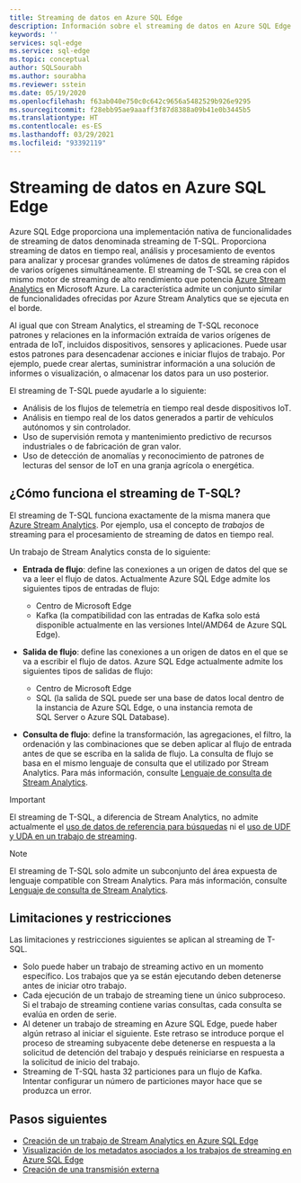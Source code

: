 ```yaml
---
title: Streaming de datos en Azure SQL Edge
description: Información sobre el streaming de datos en Azure SQL Edge.
keywords: ''
services: sql-edge
ms.service: sql-edge
ms.topic: conceptual
author: SQLSourabh
ms.author: sourabha
ms.reviewer: sstein
ms.date: 05/19/2020
ms.openlocfilehash: f63ab040e750c0c642c9656a5482529b926e9295
ms.sourcegitcommit: f28ebb95ae9aaaff3f87d8388a09b41e0b3445b5
ms.translationtype: HT
ms.contentlocale: es-ES
ms.lasthandoff: 03/29/2021
ms.locfileid: "93392119"
---
```

# <a name="data-streaming-in-azure-sql-edge"></a>Streaming de datos en Azure SQL Edge

Azure SQL Edge proporciona una implementación nativa de funcionalidades de streaming de datos denominada streaming de T-SQL. Proporciona streaming de datos en tiempo real, análisis y procesamiento de eventos para analizar y procesar grandes volúmenes de datos de streaming rápidos de varios orígenes simultáneamente. El streaming de T-SQL se crea con el mismo motor de streaming de alto rendimiento que potencia [Azure Stream Analytics](../stream-analytics/stream-analytics-introduction.md) en Microsoft Azure. La característica admite un conjunto similar de funcionalidades ofrecidas por Azure Stream Analytics que se ejecuta en el borde.

Al igual que con Stream Analytics, el streaming de T-SQL reconoce patrones y relaciones en la información extraída de varios orígenes de entrada de IoT, incluidos dispositivos, sensores y aplicaciones. Puede usar estos patrones para desencadenar acciones e iniciar flujos de trabajo. Por ejemplo, puede crear alertas, suministrar información a una solución de informes o visualización, o almacenar los datos para un uso posterior. 

El streaming de T-SQL puede ayudarle a lo siguiente:

* Análisis de los flujos de telemetría en tiempo real desde dispositivos IoT.
* Análisis en tiempo real de los datos generados a partir de vehículos autónomos y sin controlador.
* Uso de supervisión remota y mantenimiento predictivo de recursos industriales o de fabricación de gran valor.
* Uso de detección de anomalías y reconocimiento de patrones de lecturas del sensor de IoT en una granja agrícola o energética.

## <a name="how-does-t-sql-streaming-work"></a>¿Cómo funciona el streaming de T-SQL?

El streaming de T-SQL funciona exactamente de la misma manera que [Azure Stream Analytics](../stream-analytics/stream-analytics-introduction.md#how-does-stream-analytics-work). Por ejemplo, usa el concepto de *trabajos* de streaming para el procesamiento de streaming de datos en tiempo real. 

Un trabajo de Stream Analytics consta de lo siguiente:

- **Entrada de flujo**: define las conexiones a un origen de datos del que se va a leer el flujo de datos. Actualmente Azure SQL Edge admite los siguientes tipos de entradas de flujo:
    - Centro de Microsoft Edge
    - Kafka (la compatibilidad con las entradas de Kafka solo está disponible actualmente en las versiones Intel/AMD64 de Azure SQL Edge).

- **Salida de flujo**: define las conexiones a un origen de datos en el que se va a escribir el flujo de datos. Azure SQL Edge actualmente admite los siguientes tipos de salidas de flujo:
    - Centro de Microsoft Edge
    - SQL (la salida de SQL puede ser una base de datos local dentro de la instancia de Azure SQL Edge, o una instancia remota de SQL Server o Azure SQL Database). 

- **Consulta de flujo**: define la transformación, las agregaciones, el filtro, la ordenación y las combinaciones que se deben aplicar al flujo de entrada antes de que se escriba en la salida de flujo. La consulta de flujo se basa en el mismo lenguaje de consulta que el utilizado por Stream Analytics. Para más información, consulte [Lenguaje de consulta de Stream Analytics](/stream-analytics-query/stream-analytics-query-language-reference).

> [!IMPORTANT]
> El streaming de T-SQL, a diferencia de Stream Analytics, no admite actualmente el [uso de datos de referencia para búsquedas](../stream-analytics/stream-analytics-use-reference-data.md) ni el [uso de UDF y UDA en un trabajo de streaming](../stream-analytics/streaming-technologies.md#you-want-to-write-udfs-udas-and-custom-deserializers-in-a-language-other-than-javascript-or-c).

> [!NOTE]
> El streaming de T-SQL solo admite un subconjunto del área expuesta de lenguaje compatible con Stream Analytics. Para más información, consulte [Lenguaje de consulta de Stream Analytics](/stream-analytics-query/stream-analytics-query-language-reference).

## <a name="limitations-and-restrictions"></a>Limitaciones y restricciones

Las limitaciones y restricciones siguientes se aplican al streaming de T-SQL. 

- Solo puede haber un trabajo de streaming activo en un momento específico. Los trabajos que ya se están ejecutando deben detenerse antes de iniciar otro trabajo.
- Cada ejecución de un trabajo de streaming tiene un único subproceso. Si el trabajo de streaming contiene varias consultas, cada consulta se evalúa en orden de serie.
- Al detener un trabajo de streaming en Azure SQL Edge, puede haber algún retraso al iniciar el siguiente. Este retraso se introduce porque el proceso de streaming subyacente debe detenerse en respuesta a la solicitud de detención del trabajo y después reiniciarse en respuesta a la solicitud de inicio del trabajo. 
- Streaming de T-SQL hasta 32 particiones para un flujo de Kafka. Intentar configurar un número de particiones mayor hace que se produzca un error. 

## <a name="next-steps"></a>Pasos siguientes

- [Creación de un trabajo de Stream Analytics en Azure SQL Edge](create-stream-analytics-job.md)
- [Visualización de los metadatos asociados a los trabajos de streaming en Azure SQL Edge](streaming-catalog-views.md)
- [Creación de una transmisión externa](create-external-stream-transact-sql.md)
